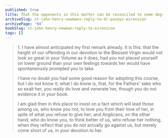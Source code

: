 ```yaml
---
published: true
title: That the opponents in this matter can be reconciled to some degree by certain facts
archiveSlug: st-john-henry-newmans-reply-to-dr-puseys-eirenicon
archivePage: '94'
bookSlug: st-john-henry-newman-reply-to-eirenicon
tags: []
---
```


> 1\. I have almost anticipated my first remark already. It is this: that the height of our offending in our devotion to the Blessed Virgin would not look so great in your Volume as it does, had you not placed yourself on lower ground than your own feelings towards her would have spontaneously prompted you to take.
>
> I have no doubt you had some good reason for adopting this course, but I do not know it; what I do know is, that, for the Fathers' sake who so exalt her, you really do love and venerate her, though you do not evidence it in your book.
>
> I am glad then in this place to insist on a fact which will lead those among us, who know you not, to love you from their love of her, in spite of what you refuse to give her; and Anglicans, on the other hand, who do know you, to think better of us, who refuse her nothing, when they reflect that you do not actually go against us, but merely come short of us, in your devotion to her.
